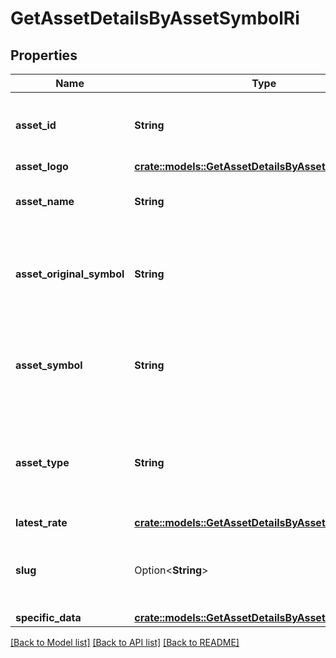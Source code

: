 # GetAssetDetailsByAssetSymbolRi

## Properties

Name | Type | Description | Notes
------------ | ------------- | ------------- | -------------
**asset_id** | **String** | Defines the unique ID of the specific asset. | 
**asset_logo** | [**crate::models::GetAssetDetailsByAssetIdriAssetLogo**](GetAssetDetailsByAssetIDRI_assetLogo.md) |  | 
**asset_name** | **String** | Specifies the name of the asset in question. | 
**asset_original_symbol** | **String** | Specifies the asset's original symbol as introduced by its founders. | 
**asset_symbol** | **String** | Specifies the asset's unique symbol in the Crypto APIs listings. | 
**asset_type** | **String** | Defines the type of the supported asset. This could be either \"crypto\" or \"fiat\". | 
**latest_rate** | [**crate::models::GetAssetDetailsByAssetIdriLatestRate**](GetAssetDetailsByAssetIDRI_latestRate.md) |  | 
**slug** | Option<**String**> | Represents the asset`s unique slug string in Crypto APIs listings. | [optional]
**specific_data** | [**crate::models::GetAssetDetailsByAssetSymbolRis**](GetAssetDetailsByAssetSymbolRIS.md) |  | 

[[Back to Model list]](../README.md#documentation-for-models) [[Back to API list]](../README.md#documentation-for-api-endpoints) [[Back to README]](../README.md)


